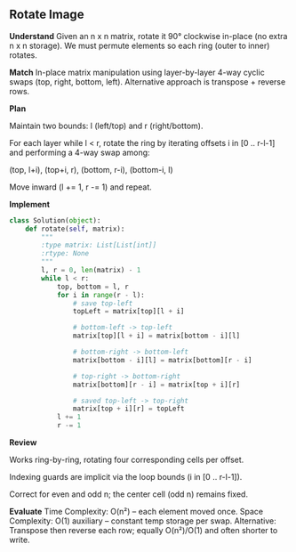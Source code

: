 ## Rotate Image
**Understand**
Given an n x n matrix, rotate it 90° clockwise in-place (no extra n x n storage). We must permute elements so each ring (outer to inner) rotates.

**Match**
In-place matrix manipulation using layer-by-layer 4-way cyclic swaps (top, right, bottom, left). Alternative approach is transpose + reverse rows.

**Plan**

Maintain two bounds: l (left/top) and r (right/bottom).

For each layer while l < r, rotate the ring by iterating offsets i in [0 .. r-l-1] and performing a 4-way swap among:

(top, l+i), (top+i, r), (bottom, r-i), (bottom-i, l)

Move inward (l += 1, r -= 1) and repeat.

**Implement**
```py
class Solution(object):
    def rotate(self, matrix):
        """
        :type matrix: List[List[int]]
        :rtype: None
        """
        l, r = 0, len(matrix) - 1
        while l < r:
            top, bottom = l, r
            for i in range(r - l):
                # save top-left
                topLeft = matrix[top][l + i]

                # bottom-left -> top-left
                matrix[top][l + i] = matrix[bottom - i][l]

                # bottom-right -> bottom-left
                matrix[bottom - i][l] = matrix[bottom][r - i]

                # top-right -> bottom-right
                matrix[bottom][r - i] = matrix[top + i][r]

                # saved top-left -> top-right
                matrix[top + i][r] = topLeft
            l += 1
            r -= 1
```
**Review**

Works ring-by-ring, rotating four corresponding cells per offset.

Indexing guards are implicit via the loop bounds (i in [0 .. r-l-1]).

Correct for even and odd n; the center cell (odd n) remains fixed.

**Evaluate**
Time Complexity: O(n²) – each element moved once.
Space Complexity: O(1) auxiliary – constant temp storage per swap.
Alternative: Transpose then reverse each row; equally O(n²)/O(1) and often shorter to write.